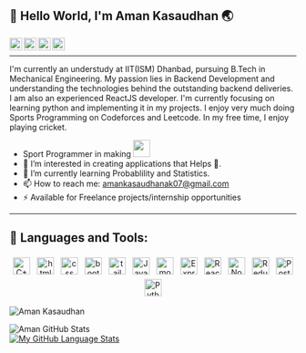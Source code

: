 <div>
<h2>👋 Hello World, I'm Aman Kasaudhan 🌏</h2>
<a target="_blank" href="https://www.linkedin.com/in/aman-kasaudhan-web-developer/">
  <img align="left" alt="LinkdeIN" width="22px" src="https://cdn.jsdelivr.net/npm/simple-icons@v3/icons/linkedin.svg" />
</a>
<a target="_blank" href="https://api.whatsapp.com/send?phone=8471022320">
  <img align="left" alt="Whatsapp" width="22px" src="https://cdn.jsdelivr.net/npm/simple-icons@v3/icons/whatsapp.svg" />
</a>
<a target="_blank" href="https://www.instagram.com/amanak_07/?hl=en">
  <img align="left" alt="Instagram" width="22px" src="https://cdn.jsdelivr.net/npm/simple-icons@v3/icons/instagram.svg" />
</a>
<a target="_blank" href="mailto:amankasaudhanak07@gmail.com">
  <img align="left" alt="Gmail" width="22px" src="https://cdn.jsdelivr.net/npm/simple-icons@v3/icons/gmail.svg" />
</a>
</div>

<br/>
<hr/>

<p>
I'm currently an understudy at IIT(ISM) Dhanbad, pursuing B.Tech in Mechanical Engineering. My passion lies in Backend Development and understanding the technologies behind the outstanding backend deliveries. I am also an experienced ReactJS developer. I'm currently focusing on learning python and implementing it in my projects. I enjoy very much doing Sports Programming on Codeforces and Leetcode. In my free time, I enjoy playing cricket.
<ul>
  <li>Sport Programmer in making  <a target="_blank" rel="noopener noreferrer" href="https://camo.githubusercontent.com/63371d36886ee658f5a97401f393e1ab1684b2fd3de674b8f5efc7d410b2a3d0/68747470733a2f2f6d656469612e67697068792e636f6d2f6d656469612f57556c706c634d704f43456d5447427442572f67697068792e676966"><img src="https://camo.githubusercontent.com/63371d36886ee658f5a97401f393e1ab1684b2fd3de674b8f5efc7d410b2a3d0/68747470733a2f2f6d656469612e67697068792e636f6d2f6d656469612f57556c706c634d704f43456d5447427442572f67697068792e676966" width="30" data-canonical-src="https://media.giphy.com/media/WUlplcMpOCEmTGBtBW/giphy.gif" style="max-width:100%;"></a>
 </li>
  <li>👀 I’m interested in creating applications that Helps 👊.</li>
  <li>🌱 I’m currently learning Probablility and Statistics.</li>
  <li>📫 How to reach me: <a href="mailto:amankasaudhanak07@gmail.com">amankasaudhanak07@gmail.com</a></li>
  <li>⚡️ Available for Freelance projects/internship opportunities</li>
</ul>
</p>

<!---
akshatofficial/akshatofficial is a ✨ special ✨ repository because its `README.md` (this file) appears on your GitHub profile.
You can click the Preview link to take a look at your changes.
--->

<hr/>

## 🧰 Languages and Tools:
<p align="center">
<img src="https://img.shields.io/badge/C%2B%2B-00599C?style=for-the-badge&logo=c%2B%2B&logoColor=white" alt="C++" height="30" style="vertical-align:top; margin:4px"/>
<img src="https://img.shields.io/badge/HTML5-E34F26?style=for-the-badge&logo=html5&logoColor=white" alt="html" height="30" style="vertical-align:top; margin:4px"/>
<img src="https://img.shields.io/badge/CSS3-1572B6?style=for-the-badge&logo=css3&logoColor=white" alt="css" height="30" style="vertical-align:top; margin:4px"/>
<img src="https://img.shields.io/badge/Bootstrap-563D7C?style=for-the-badge&logo=bootstrap&logoColor=white" alt="bootstrap" height="30" style="vertical-align:top; margin:4px"/>
<img src="https://img.shields.io/badge/Tailwind_CSS-38B2AC?style=for-the-badge&logo=tailwind-css&logoColor=white" alt="tailwind css" height="30" style="vertical-align:top; margin:4px"/>
<img src="https://img.shields.io/badge/JavaScript-323330?style=for-the-badge&logo=javascript&logoColor=F7DF1E" alt="Javascript" height="30" style="vertical-align:top; margin:4px"/>
<img src="https://img.shields.io/badge/MongoDB-4EA94B?style=for-the-badge&logo=mongodb&logoColor=white" alt="mongodb" height="30" style="vertical-align:top; margin:4px"/>
<img src="https://img.shields.io/badge/Express.js-000000?style=for-the-badge&logo=express&logoColor=white" alt="Express" height="30" style="vertical-align:top; margin:4px"/>
<img src="https://img.shields.io/badge/React-20232A?style=for-the-badge&logo=react&logoColor=61DAFB" alt="React" height="30" style="vertical-align:top; margin:4px"/>
<img src="https://img.shields.io/badge/Node.js-43853D?style=for-the-badge&logo=node.js&logoColor=white" alt="Node" height="30" style="vertical-align:top; margin:4px"/>
<img src="https://img.shields.io/badge/Redux-593D88?style=for-the-badge&logo=redux&logoColor=white" alt="Redux" height="30" style="vertical-align:top; margin:4px"/>
<img src="https://img.shields.io/badge/Postman-FF6C37?style=for-the-badge&logo=Postman&logoColor=white" alt="Postman" height="30" style="vertical-align:top; margin:4px"/>
<img src="https://img.shields.io/badge/Python-3776AB?style=for-the-badge&logo=python&logoColor=white" alt="Python" height="30" style="vertical-align:top; margin:4px"/>
</p>
<p align="left"> <img src="https://komarev.com/ghpvc/?username=amanak4&label=Profile%20views&color=0e75b6&style=flat" alt="Aman Kasaudhan" /> </p>

![Aman GitHub Stats](https://github-readme-stats.vercel.app/api?username=amanak4&show_icons=true&theme=tokyonight)
<br/>
[![My GitHub Language Stats](https://github-readme-stats.vercel.app/api/top-langs/?username=amanak4&langs_count=5&theme=tokyonight)]()

